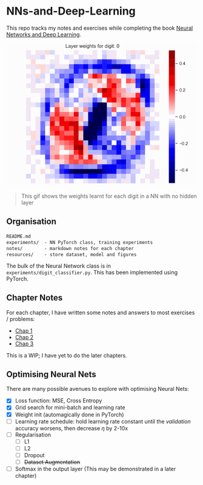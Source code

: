 # NNs-and-Deep-Learning

This repo tracks my notes and exercises while completing the book [Neural Networks and Deep Learning](http://neuralnetworksanddeeplearning.com/index.html).

![Initial Layer weights](resources/figures/digit_weights_mse.gif)

> This gif shows the weights learnt for each digit in a NN with no hidden layer


## Organisation

```
README.md
experiments/  - NN PyTorch class, training experiments
notes/        - markdown notes for each chapter
resources/    - store dataset, model and figures
```

The bulk of the Neural Network class is in `experiments/digit_classifier.py`. This has been implemented using PyTorch. 

## Chapter Notes

For each chapter, I have written some notes and answers to most exercises / problems:

- [Chap 1](notes/chap1.md)
- [Chap 2](notes/chap2.md)
- [Chap 3](notes/chap3.md)

This is a WIP; I have yet to do the later chapters.

## Optimising Neural Nets

There are many possible avenues to explore with optimising Neural Nets:

- [x] Loss function: MSE, Cross Entropy
- [x] Grid search for mini-batch and learning rate
- [x] Weight init (automagically done in PyTorch)
- [ ] Learning rate schedule: hold learning rate constant until the _validation_ accuracy worsens, then decrease $\eta$ by 2-10x
- [ ] Regularisation
  - [ ] L1
  - [ ] L2
  - [ ] Dropout
  - [ ] ~~Dataset Augmentation~~
- [ ] Softmax in the output layer (This may be demonstrated in a later chapter)